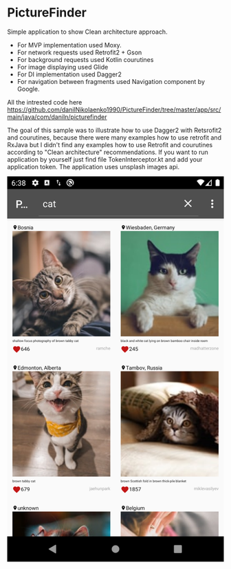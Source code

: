# PictureFinder
Simple application to show Clean architecture approach. 
* For MVP implementation used Moxy. 
* For network requests used Retrofit2 + Gson
* For background requests used Kotlin courutines
* For image displaying used Glide
* For DI implementation used Dagger2
* For navigation between fragments used Navigation component by Google. 

All the intrested code here https://github.com/danilNikolaenko1990/PictureFinder/tree/master/app/src/main/java/com/daniln/picturefinder

The goal of this sample was to illustrate how to use Dagger2 with Retsrofit2 and courutines, because there were many examples 
how to use retrofit and RxJava but I didn't find any examples how to use Retrofit and courutines according to "Clean architecture" recommendations.
If you want to run application by yourself just find file TokenInterceptor.kt and add your application token.
The application uses unsplash images api. 

<p align="center">
  <img src="docs/images/Screenshot.png" >
</p>
